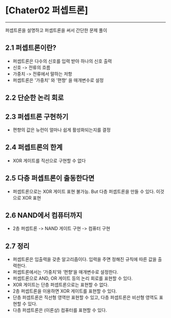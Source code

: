 # [Chater02 퍼셉트론]
---
퍼셉트론을 설명하고 퍼셉트론을 써서 간단한 문제 풀이

## 2.1 퍼셉트론이란?
* 퍼셉트론은 다수의 신호를 입력 받아 하나의 신호 출력
* 신호 -> 전류의 흐름
* 가중치 -> 전류에서 말하는 저항
* 퍼셉트론은 '가중치' 와 '편향' 을 매개변수로 설정

## 2.2 단순한 논리 회로

## 2.3 퍼셉트론 구현하기
* 편향의 값은 뉴런이 얼마나 쉽게 활성화되는지를 결정

## 2.4 퍼셉트론의 한계
* XOR 게이트를 직선으로 구현할 수 없다

## 2.5 다층 퍼셉트론이 출동한다면
* 퍼셉트론으로는 XOR 게이트 표현 불가능. But 다층 퍼셉트론을 만들 수 있다. 이것으로 XOR 표현

## 2.6 NAND에서 컴퓨터까지
* 2층 퍼셉트론 -> NAND 게이트 구현 -> 컴퓨터 구현

## 2.7 정리
* 퍼셉트론은 입출력을 갖춘 알고리즘이다. 입력을 주면 정해진 규칙에 따른 값을 출력한다.
* 퍼셉트론에서는 ‘가중치’와 ‘편향’을 매개변수로 설정한다.
* 퍼셉트론으로 AND, OR 게이트 등의 논리 회로를 표현할 수 있다.
* XOR 게이트는 단층 퍼셉트론으로는 표현할 수 없다.
* 2층 퍼셉트론을 이용하면 XOR 게이트를 표현할 수 있다.
* 단층 퍼셉트론은 직선형 영역만 표현할 수 있고, 다층 퍼셉트론은 비선형 영역도 표현할 수 있다.
* 다층 퍼셉트론은 (이론상) 컴퓨터를 표현할 수 있다.
